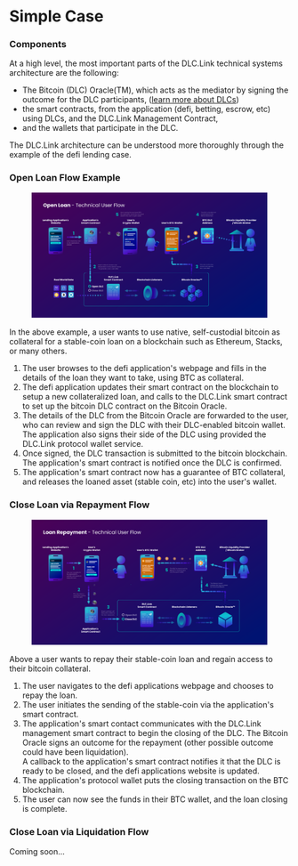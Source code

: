 # Simple Case

### Components

At a high level, the most important parts of the DLC.Link technical systems architecture are the following:

* The Bitcoin (DLC) Oracle(TM), which acts as the mediator by signing the outcome for the DLC participants, ([learn more about DLCs](../../additional-resources/discreet-log-contracts.md))
* the smart contracts, from the application (defi, betting, escrow, etc) using DLCs, and the DLC.Link Management Contract,
* and the wallets that participate in the DLC.&#x20;

The DLC.Link architecture can be understood more thoroughly through the example of the defi lending case.

### Open Loan Flow Example

<figure><img src="../../.gitbook/assets/DLC.Link_OpenLoan_TechnicalFlow_NewA5.png" alt=""><figcaption></figcaption></figure>

In the above example, a user wants to use native, self-custodial bitcoin as collateral for a stable-coin loan on a blockchain such as Ethereum, Stacks, or many others.&#x20;

1. The user browses to the defi application's webpage and fills in the details of the loan they want to take, using BTC as collateral.
2. The defi application updates their smart contract on the blockchain to setup a new collateralized loan, and calls to the DLC.Link smart contract to set up the bitcoin DLC contract on the Bitcoin Oracle.
3. The details of the DLC from the Bitcoin Oracle are forwarded to the user, who can review and sign the DLC with their DLC-enabled bitcoin wallet. The application also signs their side of the DLC using provided the DLC.Link protocol wallet service.
4. Once signed, the DLC transaction is submitted to the bitcoin blockchain. The application's smart contract is notified once the DLC is confirmed.&#x20;
5. The application's smart contract now has a guarantee of BTC collateral, and releases the loaned asset (stable coin, etc) into the user's wallet.

### Close Loan via Repayment Flow

<figure><img src="../../.gitbook/assets/DLC.Link_CloseLoan_TechnicalFlow_NewA.png" alt=""><figcaption></figcaption></figure>

Above a user wants to repay their stable-coin loan and regain access to their bitcoin collateral.&#x20;

1. The user navigates to the defi applications webpage and chooses to repay the loan.
2. The user initiates the sending of the stable-coin via the application's smart contract.
3. The application's smart contact communicates with the DLC.Link management smart contract to begin the closing of the DLC. The Bitcoin Oracle signs an outcome for the repayment (other possible outcome could have been liquidation). \
   A callback to the application's smart contract notifies it that the DLC is ready to be closed, and the defi applications website is updated.
4. The application's protocol wallet puts the closing transaction on the BTC blockchain.
5. &#x20;The user can now see the funds in their BTC wallet, and the loan closing is complete.

### Close Loan via Liquidation Flow

Coming soon...
